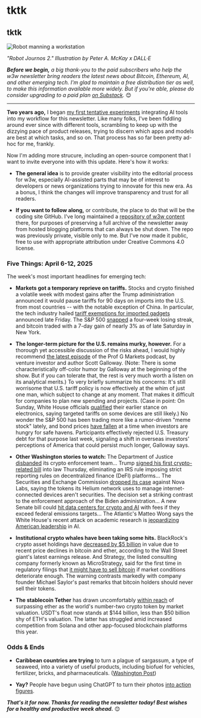 <!--

Tried to use GitHub Copilot to copyedit the news summary on this revision, but output wasn't very helplful. Not incorporating any of its suggested changes in this commit's copy. But just for the record, here's my exchange with Copilot...

# Prompt

Copilot, could you please copyedit the bulleted news summary items in the "Five Things" section of this newsletter draft for me? Check for spelling and improve brevity and flow where possible. Please output revised version of the items as markdown with full urls to the linked third-party news sites preserved.

# Response

### Five Things: April 6-12, 2025

The week's most important headlines for emerging tech:

- **Markets saw a temporary reprieve on tariffs.** Stocks and crypto ended a volatile week with modest gains after the Trump administration announced a 90-day pause on import tariffs. ([Source](https://www.reuters.com/article/us-usa-trade-tariffs-idUSKBN2C10D9))

- **The long-term U.S. economic outlook remains uncertain.** For an accessible discussion of the risks ahead, check out [the latest episode](https://www.youtube.com/watch?v=example) of this insightful YouTube series.

- **DOJ disbands its cryptocurrency enforcement unit.** The Department of Justice has [shut down](https://www.reuters.com/world/us/us-justice-dept-disbands-cryptocurrency-enforcement-unit-2025-04-08/) the unit tasked with overseeing crypto-related cases.

- **Institutional crypto investors are taking hits.** BlackRock's crypto asset holdings have [dropped by $5 billion](https://decrypt.co/314499/blackrock-crypto-asset-holdings-down-5-billion-2025).

- **Tether may soon surpass Ethereum.** The stablecoin is [closing in](https://finance.yahoo.com/news/tether-flip-ethereum-jan3-ceo-141558019.html) on ether to become the world's second-largest crypto token by market cap.

-->

# tktk
## tktk

![Robot manning a workstation](https://w3w.news/img/illos/robot-journos-2-cropped.jpg)

*"Robot Journos 2." Illustration by Peter A. McKay x DALL·E*

*<strong>Before we begin,</strong> a big thank-you to the paid subscribers who help the w3w newsletter bring readers the latest news about Bitcoin, Ethereum, AI, and other emerging tech. I'm glad to maintain a free distribution tier as well, to make this information available more widely. But if you're able, please do consider upgrading to a paid plan [on Substack](https://w3wnews.substack.com/subscribe).* 😊

<hr>

**Two years ago,** I began [my first tentative experiments](https://medium.com/the-modern-scientist/robots-and-humans-a-new-era-in-journalism-b07bd6d33eb5) integrating AI tools into my workflow for this newsletter. Like many folks, I've been fiddling around ever since with different tools, scrambling to keep up with the dizzying pace of product releases, trying to discern which apps and models are best at which tasks, and so on. That process has so far been pretty ad-hoc for me, frankly.

Now I'm adding more strucure, including an open-source component that I want to invite everyone into with this update. Here's how it works:

- **The general idea** is to provide greater visibility into the editorial process for w3w, especially AI-assisted parts that may be of interest to developers or news organizations trying to innovate for this new era. As a bonus, I think the changes will improve transparency and trust for all readers.

- **If you want to follow along,** or contribute, the place to do that will be the coding site GitHub. I've long maintained a [repository of w3w content](https://github.com/peteramckay/w3wnewsletter) there, for purposes of preserving a full archive of the newsletter away from hosted blogging platforms that can always be shut down. The repo was previously private, visible only to me. But I've now made it public, free to use with appropriate attribution under Creative Commons 4.0 license.

<!-- I've always maintained a repo there as an archive. Creative Commons licensing, etc. -->

<!-- Flesh out why, etc.

Final thoughts...

- Sweet spot is collaboration

-->

### Five Things: April 6-12, 2025

The week's most important headlines for emerging tech:

- **Markets got a temporary reprieve on tariffs.** Stocks and crypto finished a volatile week with modest gains after the Trump administration announced it would pause tariffs for 90 days on imports into the U.S. from most countries -- with the notable exception of China. In particular, the tech industry hailed [tariff exemptions for imported gadgets](https://www.wsj.com/tech/trump-exempts-smartphones-other-electronics-from-chinese-tariffs-dd8eb31f?st=P2Eafr&reflink=desktopwebshare_permalink) announced late Friday. The S&P 500 [snapped](https://www.marketwatch.com/livecoverage/stock-market-today-dow-s-p-500-and-nasdaq-set-for-weaker-start-fedex-nike-shares-slump/card/u-s-stocks-end-higher-friday-as-s-p-500-snaps-four-straight-weeks-of-losses-MgwIOqiuNIPFtfjFUvFM) a four-week losing streak, and bitcoin traded with a 7-day gain of nearly 3% as of late Saturday in New York.

- **The longer-term picture for the U.S. remains murky, however.** For a thorough yet accessible discussion of the risks ahead, I would highly recommend [the latest episode](https://www.youtube.com/watch?v=cP5h_C1tu_U) of the Prof G Markets podcast, by venture investor and author Scott Galloway.  (Note: There is some characteristically off-color humor by Galloway at the beginning of the show. But if you can tolerate that, the rest is very much worth a listen on its analytical merits.) To very briefly summarize his concerns: It's still worrisome that U.S. tariff policy is now effectively at the whim of just one man, which subject to change at any moment. That makes it difficult for companies to plan new spending and projects. (Case in point: On Sunday, White House officials [qualified](https://www.msn.com/en-ca/money/topstories/us-commerce-secretary-says-exempted-electronic-products-to-come-under-separate-tariffs/ar-AA1CPHQG) their earlier stance on electronics, saying targeted tariffs on some devices are still likely.) No wonder the S&P 500 has been trading more like a rumor-driven "meme stock" lately, and bond prices [have fallen](https://www.msn.com/en-us/money/markets/treasury-bond-yield-set-for-largest-weekly-rise-since-1981-this-isn-t-normal-and-it-worries-wall-street/ar-AA1CL5cn) at a time when investors are hungry for safe havens. Participants effectively rejected U.S. Treasury debt for that purpose last week, signaling a shift in overseas investors' perceptions of America that could persist much longer, Galloway says.

- **Other Washington stories to watch:** The Department of Justice [disbanded](https://www.reuters.com/world/us/us-justice-dept-disbands-cryptocurrency-enforcement-unit-2025-04-08/) its crypto enforcement team... Trump [signed his first crypto-related bill](https://decrypt.co/314409/trump-first-president-sign-crypto-bill) into law Thursday, eliminating an IRS rule imposing strict reporting rules on decentralized finance (DeFI) platforms... The Securities and Exchange Commission [dropped its case](https://decrypt.co/314437/sec-dismisses-helium-case-ending-gary-genslers-final-act) against Nova Labs, saying the tokens its Helium network uses to manage internet-connected devices aren't securities. The decision set a striking contrast to the enforcement approach of the Biden administration... A new Senate bill could [hit data centers for crypto and AI](https://cointelegraph.com/news/us-bill-threatens-crypto-ai-data-centers-fees-report) with fees if they exceed federal emissions targets...  The Atlantic's Matteo Wong says the White House's recent attack on academic research is [jeopardizing American leadership](https://www.theatlantic.com/technology/archive/2025/04/trump-jeopardizing-ai-boom/682404/) in AI.

- **Institutional crypto whales have been taking some hits.** BlackRock's crypto asset holdings have [decreased by $5 billion](https://decrypt.co/314499/blackrock-crypto-asset-holdings-down-5-billion-bitcoin-ethereum-fall) in value due to recent price declines in bitcoin and ether, according to the Wall Street giant's latest earnings release. And Strategy, the listed consulting company formerly known as MicroStrategy, said for the first time in regulatory filings that [it might have to sell bitcoin](https://news.google.com/read/CBMiZkFVX3lxTE0wZmc2RWsySkFyUWh0a3VEbGtmUXBVZTFyNWVScWtPdEFpZWlxU0cyb1c2VUM3RG1lMklxVDBiYUVBRS1VSlpwYVhkZkFSYVFPMEJUUWhtTmVXN1QySklEc3NjOTA2dw?hl=en-US&gl=US&ceid=US%3Aen) if market conditions deteriorate enough. The warning contrasts markedly with company founder Michael Saylor's past remarks that bitcoin holders should never sell their tokens.

- **The stablecoin Tether** has drawn uncomfortably [within reach](https://finance.yahoo.com/news/tether-flip-ethereum-jan3-ceo-141558019.html) of surpassing ether as the world's number-two crypto token by market valuation. USDT's float now stands at $144 billion, less than $50 billion shy of ETH's valuation. The latter has struggled amid increased competition from Solana and other app-focused blockchain platforms this year.   

### Odds & Ends

- **Caribbean countries are trying** to turn a plague of sargassum, a type of seaweed, into a variety of useful products, including biofuel for vehicles, fertilizer, bricks, and pharmaceuticals. ([Washington Post](https://news.google.com/read/CBMinwFBVV95cUxPQm9hRGxHSVJTOU14Yzh2eWdqZEh2b1JkaHYxaDlMd3IyeDR1QVBNcFBjUklyXzRlOWJQbDJYWFBOd2dmWXJUMkdzckdTNVR6dkhiZVFxdU1JN3dtTVpweTdFSW9GTlRkcVZHdHQ3azRzeUR0elYyNGNpQ0ZRNDZKWnJobG9QZEZEcnpHODVyejRYQUJzRkY0TWxHRlEzdTA?hl=en-US&gl=US&ceid=US%3Aen))

- **Yay?** People have begun using ChatGPT to turn their photos [into action figures](https://www.yahoo.com/news/chatgpt-ai-action-figure-trend-what-is-it-and-how-can-i-join-in-200532692.html).

_**That's it for now. Thanks for reading the newsletter today! Best wishes for a healthy and productive week ahead.**_ 😊
